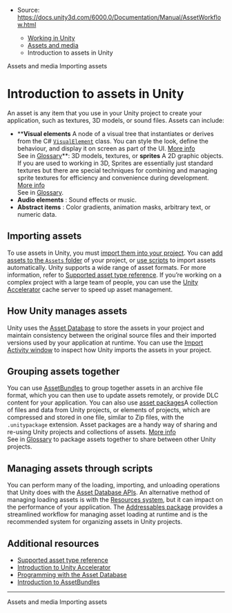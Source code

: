 * Source: https://docs.unity3d.com/6000.0/Documentation/Manual/AssetWorkflow.html

  * [Working in Unity](https://docs.unity3d.com/6000.0/Documentation/Manual/working-in-unity.html)
  * [Assets and media](https://docs.unity3d.com/6000.0/Documentation/Manual/assets-and-media.html)
  * Introduction to assets in Unity


[](https://docs.unity3d.com/6000.0/Documentation/Manual/assets-and-media.html)
Assets and media
[](https://docs.unity3d.com/6000.0/Documentation/Manual/import-assets.html)
Importing assets
# Introduction to assets in Unity
An asset is any item that you use in your Unity project to create your application, such as textures, 3D models, or sound files. Assets can include:
  * ****Visual elements** A node of a visual tree that instantiates or derives from the C# [`VisualElement`](https://docs.unity3d.com/6000.0/Documentation/ScriptReference/UIElements.VisualElement.html) class. You can style the look, define the behaviour, and display it on screen as part of the UI. [More info](https://docs.unity3d.com/6000.0/Documentation/Manual/UIE-VisualTree.html)  
See in [Glossary](https://docs.unity3d.com/6000.0/Documentation/Manual/Glossary.html#Visualelement)**: 3D models, textures, or **sprites** A 2D graphic objects. If you are used to working in 3D, Sprites are essentially just standard textures but there are special techniques for combining and managing sprite textures for efficiency and convenience during development. [More info](https://docs.unity3d.com/6000.0/Documentation/Manual/sprite/sprite-landing.html)  
See in [Glossary](https://docs.unity3d.com/6000.0/Documentation/Manual/Glossary.html#Sprite).
  * **Audio elements** : Sound effects or music.
  * **Abstract items** : Color gradients, animation masks, arbitrary text, or numeric data.


## Importing assets
To use assets in Unity, you must [import them into your project](https://docs.unity3d.com/6000.0/Documentation/Manual/import-assets.html). You can [add assets to the `Assets` folder](https://docs.unity3d.com/6000.0/Documentation/Manual/ImportingAssets.html) of your project, or [use scripts](https://docs.unity3d.com/6000.0/Documentation/Manual/ScriptedImporters.html) to import assets automatically. 
Unity supports a wide range of asset formats. For more information, refer to [Supported asset type reference](https://docs.unity3d.com/6000.0/Documentation/Manual/AssetTypes.html).
If you’re working on a complex project with a large team of people, you can use the [Unity Accelerator](https://docs.unity3d.com/6000.0/Documentation/Manual/UnityAccelerator.html) cache server to speed up asset management. 
## How Unity manages assets
Unity uses the [Asset Database](https://docs.unity3d.com/6000.0/Documentation/Manual/AssetDatabase.html) to store the assets in your project and maintain consistency between the original source files and their imported versions used by your application at runtime. You can use the [Import Activity window](https://docs.unity3d.com/6000.0/Documentation/Manual/ImportActivityWindow.html) to inspect how Unity imports the assets in your project. 
## Grouping assets together
You can use [AssetBundles](https://docs.unity3d.com/6000.0/Documentation/Manual/assetbundles-section.html) to group together assets in an archive file format, which you can then use to update assets remotely, or provide DLC content for your application.
You can also use [asset packages](https://docs.unity3d.com/6000.0/Documentation/Manual/AssetPackages.html)A collection of files and data from Unity projects, or elements of projects, which are compressed and stored in one file, similar to Zip files, with the `.unitypackage` extension. Asset packages are a handy way of sharing and re-using Unity projects and collections of assets. [More info](https://docs.unity3d.com/6000.0/Documentation/Manual/AssetPackages.html)  
See in [Glossary](https://docs.unity3d.com/6000.0/Documentation/Manual/Glossary.html#Assetpackage) to package assets together to share between other Unity projects.
## Managing assets through scripts
You can perform many of the loading, importing, and unloading operations that Unity does with the [Asset Database APIs](https://docs.unity3d.com/6000.0/Documentation/Manual/AssetDatabaseCustomizingWorkflow.html).
An alternative method of managing loading assets is with the [Resources system](https://docs.unity3d.com/6000.0/Documentation/Manual/LoadingResourcesatRuntime.html), but it can impact on the performance of your application. 
The [Addressables package](https://docs.unity3d.com/Packages/com.unity.addressables@latest) provides a streamlined workflow for managing asset loading at runtime and is the recommended system for organizing assets in Unity projects.
## Additional resources
  * [Supported asset type reference](https://docs.unity3d.com/6000.0/Documentation/Manual/AssetTypes.html)
  * [Introduction to Unity Accelerator](https://docs.unity3d.com/6000.0/Documentation/Manual/UnityAccelerator.html)
  * [Programming with the Asset Database](https://docs.unity3d.com/6000.0/Documentation/Manual/AssetDatabaseCustomizingWorkflow.html)
  * [Introduction to AssetBundles](https://docs.unity3d.com/6000.0/Documentation/Manual/AssetBundlesIntro.html)


* * *
[](https://docs.unity3d.com/6000.0/Documentation/Manual/assets-and-media.html)
Assets and media
[](https://docs.unity3d.com/6000.0/Documentation/Manual/import-assets.html)
Importing assets
